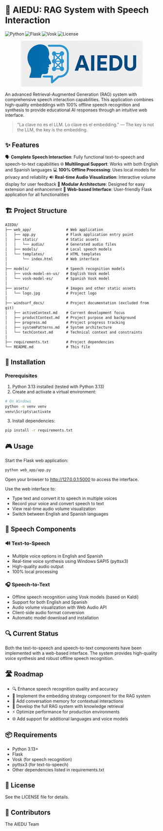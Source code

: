 # 🧠 AIEDU: RAG System with Speech Interaction
![Python](https://img.shields.io/badge/Python-3.13-blue)
![Flask](https://img.shields.io/badge/Flask-Latest-green)
![Vosk](https://img.shields.io/badge/Vosk-Latest-orange)
![License](https://img.shields.io/badge/License-MIT-lightgrey)

<p align="center">
  <img src="assets/logo.jpg" alt="AIEDU Logo" width="400">
</p>

An advanced Retrieval-Augmented Generation (RAG) system with comprehensive speech interaction capabilities. This application combines high-quality embeddings with 100% offline speech recognition and synthesis to provide educational AI responses through an intuitive web interface.

> "La clave no es el LLM. Lo clave es el embedding." — The key is not the LLM, the key is the embedding.

## ✨ Features

🗣️ **Complete Speech Interaction**: Fully functional text-to-speech and speech-to-text capabilities
🌐 **Multilingual Support**: Works with both English and Spanish languages
💻 **100% Offline Processing**: Uses local models for privacy and reliability
🔊 **Real-time Audio Visualization**: Interactive volume display for user feedback
🧩 **Modular Architecture**: Designed for easy extension and enhancement
🌟 **Web-based Interface**: User-friendly Flask application for all functionalities

## 🏗️ Project Structure

```text
AIEDU/
├── web_app/                # Web application
│   ├── app.py              # Flask application entry point
│   ├── static/             # Static assets
│   │   └── audio/          # Generated audio files
│   ├── models/             # Local speech models
│   └── templates/          # HTML templates
│       └── index.html      # Web interface
│
├── models/                 # Speech recognition models
│   ├── vosk-model-en-us/   # English Vosk model
│   └── vosk-model-es/      # Spanish Vosk model
│
├── assets/                 # Images and other static assets
│   └── logo.jpg            # Project logo
│
├── windsurf_docs/          # Project documentation (excluded from git)
│   ├── activeContext.md    # Current development focus
│   ├── productContext.md   # Project purpose and background
│   ├── progress.md         # Project progress tracking
│   ├── systemPatterns.md   # System architecture
│   └── techContext.md      # Technical context and constraints
│
├── requirements.txt        # Project dependencies
└── README.md               # This file
```

## 🚀 Installation

### Prerequisites

1. Python 3.13 installed (tested with Python 3.13)
2. Create and activate a virtual environment:

```bash
# On Windows
python -m venv venv
venv\Scripts\activate
```

3. Install dependencies:

```bash
pip install -r requirements.txt
```

## 🎮 Usage

Start the Flask web application:

```bash
python web_app/app.py
```

Open your browser to http://127.0.0.1:5000 to access the interface.

Use the web interface to:
- Type text and convert it to speech in multiple voices
- Record your voice and convert speech to text
- View real-time audio volume visualization
- Switch between English and Spanish languages

## 🎤 Speech Components

### 🔊 Text-to-Speech
- Multiple voice options in English and Spanish
- Real-time voice synthesis using Windows SAPI5 (pyttsx3)
- High-quality audio output
- 100% local processing

### 🎧 Speech-to-Text
- Offline speech recognition using Vosk models (based on Kaldi)
- Support for both English and Spanish
- Audio volume visualization with Web Audio API
- Client-side audio format conversion
- Automatic model download and installation

## 🔍 Current Status

Both the text-to-speech and speech-to-text components have been implemented with a web-based interface. The system provides high-quality voice synthesis and robust offline speech recognition.

## 🛣️ Roadmap

- 🔍 Enhance speech recognition quality and accuracy
- 🧩 Implement the embedding strategy component for the RAG system
- 💾 Add conversation memory for contextual interactions
- 🧠 Develop the full RAG system with knowledge retrieval
- ⚡ Optimize performance for production environments
- 🌐 Add support for additional languages and voice models

## 📦 Requirements

- Python 3.13+
- Flask
- Vosk (for speech recognition)
- pyttsx3 (for text-to-speech)
- Other dependencies listed in requirements.txt

## 📄 License

See the LICENSE file for details.

## 👥 Contributors

The AIEDU Team